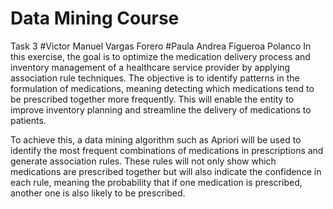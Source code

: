 # Data Mining Course
Task 3
#Victor Manuel Vargas Forero
#Paula Andrea Figueroa Polanco
In this exercise, the goal is to optimize the medication delivery process and inventory management of a healthcare service provider by applying association rule techniques. The objective is to identify patterns in the formulation of medications, meaning detecting which medications tend to be prescribed together more frequently. This will enable the entity to improve inventory planning and streamline the delivery of medications to patients.

To achieve this, a data mining algorithm such as Apriori will be used to identify the most frequent combinations of medications in prescriptions and generate association rules. These rules will not only show which medications are prescribed together but will also indicate the confidence in each rule, meaning the probability that if one medication is prescribed, another one is also likely to be prescribed.
